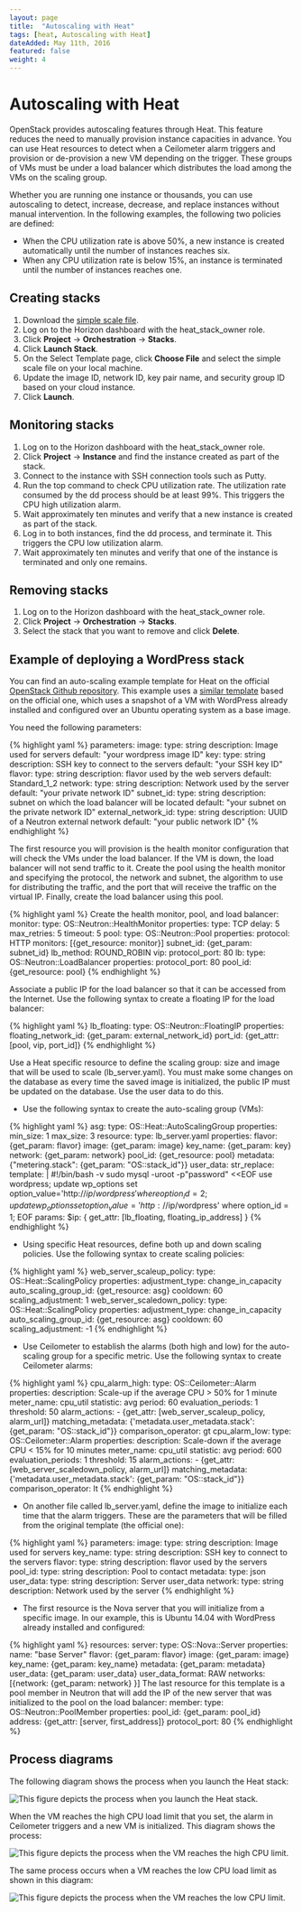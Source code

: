 ```yaml
---
layout: page
title:  "Autoscaling with Heat"
tags: [heat, Autoscaling with Heat]
dateAdded: May 11th, 2016
featured: false
weight: 4
---
```


# Autoscaling with Heat
OpenStack provides autoscaling features through Heat. This feature reduces the need to manually provision instance capacities in advance. You can use Heat resources to detect when a Ceilometer alarm triggers and provision or de-provision a new VM depending on the trigger. These groups of VMs must be under a load balancer which distributes the load among the VMs on the scaling group.

Whether you are running one instance or thousands, you can use autoscaling to detect, increase, decrease, and replace instances without manual intervention.
In the following examples, the following two policies are defined:
* When the CPU utilization rate is above 50%, a new instance is created automatically until the number of instances reaches six.
* When any CPU utilization rate is below 15%, an instance is terminated until the number of instances reaches one.

## Creating stacks
1. Download the [simple scale file](../simplescale.yaml).
2. Log on to the Horizon dashboard with the heat_stack_owner role.
3. Click **Project** -> **Orchestration** -> **Stacks**.
4. Click **Launch Stack**.
5. On the Select Template page, click **Choose File** and select the simple scale file on your local machine.
6. Update the image ID, network ID, key pair name, and security group ID based on your cloud instance.
7. Click **Launch**.

## Monitoring stacks
1. Log on to the Horizon dashboard with the heat_stack_owner role.
1. Click **Project** -> **Instance** and find the instance created as part of the stack.
1. Connect to the instance with SSH connection tools such as Putty.
1. Run the top command to check CPU utilization rate. The utilization rate consumed by the dd process should be at least 99%. This triggers the CPU high utilization alarm.
1. Wait approximately ten minutes and verify that a new instance is created as part of the stack.
1. Log in to both instances, find the dd process, and terminate it. This triggers the CPU low utilization alarm.
1. Wait approximately ten minutes and verify that one of the instance is terminated and only one remains.

## Removing stacks
1. Log on to the Horizon dashboard with the heat_stack_owner role.
1. Click **Project** -> **Orchestration** -> **Stacks**.
1. Select the stack that you want to remove and click **Delete**.

## Example of deploying a WordPress stack

You can find an auto-scaling example template for Heat on the official [OpenStack Github repository](https://github.com/openstack/heat-templates/tree/master/hot). This example uses a [similar template](https://gist.github.com/chechuironman/c99c2d303712ea10e27d) based on the official one, which uses a snapshot of a VM with WordPress already installed and configured over an Ubuntu operating system as a base image.

You need the following parameters:

{% highlight yaml %}
	parameters:
	image:
	type: string
	description: Image used for servers
	default: "your wordpress image ID"
	key:
	type: string
	description: SSH key to connect to the servers
	default: "your SSH key ID"
	flavor:
	type: string
	description: flavor used by the web servers
	default: Standard_1_2
	network:
	type: string
	description: Network used by the server
	default: "your private network ID"
	subnet_id:
	type: string
	description: subnet on which the load balancer will be located
	default: "your subnet on the private network ID"
	external_network_id:
	type: string
	description: UUID of a Neutron external network
	default: "your public network ID"
{% endhighlight %}

The first resource you will provision is the health monitor configuration that will check the VMs under the load balancer. If the VM is down, the load balancer will not send traffic to it. Create the pool using the health monitor and specifying the protocol, the network and subnet, the algorithm to use for distributing the traffic, and the port that will receive the traffic on the virtual IP. Finally, create the load balancer using this pool.

{% highlight yaml %}
    Create the health monitor, pool, and load balancer:
	monitor:
	type: OS::Neutron::HealthMonitor
	properties:
	type: TCP
	delay: 5
	max_retries: 5
	timeout: 5
	pool:
	type: OS::Neutron::Pool
	properties:
	protocol: HTTP
	monitors: [{get_resource: monitor}]
	subnet_id: {get_param: subnet_id}
	lb_method: ROUND_ROBIN
	vip:
	protocol_port: 80
	lb:
	type: OS::Neutron::LoadBalancer
	properties:
	protocol_port: 80
	pool_id: {get_resource: pool}
{% endhighlight %}

Associate a public IP for the load balancer so that it can be accessed from the Internet. Use the following syntax to create a floating IP for the load balancer:

{% highlight yaml %}
    lb_floating:
    type: OS::Neutron::FloatingIP
    properties:
    floating_network_id: {get_param: external_network_id}
    port_id: {get_attr: [pool, vip, port_id]}
{% endhighlight %}

Use a Heat specific resource to define the scaling group: size and image that will be used to scale (lb_server.yaml). You must make some changes on the database as every time the saved image is initialized, the public IP must be updated on the database. Use the user data to do this.

* Use the following syntax to create the auto-scaling group (VMs):

{% highlight yaml %}
    asg:
    type: OS::Heat::AutoScalingGroup
    properties:
    min_size: 1
    max_size: 3
    resource:
    type: lb_server.yaml
    properties:
    flavor: {get_param: flavor}
    image: {get_param: image}
    key_name: {get_param: key}
    network: {get_param: network}
    pool_id: {get_resource: pool}
    metadata: {"metering.stack": {get_param: "OS::stack_id"}}
    user_data:
    str_replace:
    template: |
    #!/bin/bash -v
    sudo mysql -uroot -p"password" <<EOF
    use wordpress;
    update wp_options set option_value='http://$ip/wordpress' where option_id = 2;
    update wp_options set option_value='http://$ip/wordpress' where option_id = 1;
    EOF
    params:
    $ip: { get_attr: [lb_floating, floating_ip_address] }
{% endhighlight %}

* Using specific Heat resources, define both up and down scaling policies. Use the following syntax to create scaling policies:

{% highlight yaml %}
	web_server_scaleup_policy:
	type: OS::Heat::ScalingPolicy
	properties:
	adjustment_type: change_in_capacity
	auto_scaling_group_id: {get_resource: asg}
	cooldown: 60
	scaling_adjustment: 1
	web_server_scaledown_policy:
	type: OS::Heat::ScalingPolicy
	properties:
	adjustment_type: change_in_capacity
	auto_scaling_group_id: {get_resource: asg}
	cooldown: 60
	scaling_adjustment: -1
{% endhighlight %}

* Use Ceilometer to establish the alarms (both high and low) for the auto-scaling group for a specific metric. Use the following syntax to create Ceilometer alarms:
    
{% highlight yaml %}
	cpu_alarm_high:
	type: OS::Ceilometer::Alarm
	properties:
	description: Scale-up if the average CPU > 50% for 1 minute
	meter_name: cpu_util
	statistic: avg
	period: 60
	evaluation_periods: 1
	threshold: 50
	alarm_actions:
	- {get_attr: [web_server_scaleup_policy, alarm_url]}
	matching_metadata: {'metadata.user_metadata.stack': {get_param: "OS::stack_id"}}
	comparison_operator: gt
	cpu_alarm_low:
	type: OS::Ceilometer::Alarm
	properties:
	description: Scale-down if the average CPU < 15% for 10 minutes
	meter_name: cpu_util
	statistic: avg
	period: 600
	evaluation_periods: 1
	threshold: 15
	alarm_actions:
	- {get_attr: [web_server_scaledown_policy, alarm_url]}
	matching_metadata: {'metadata.user_metadata.stack': {get_param: "OS::stack_id"}}
	comparison_operator: lt
{% endhighlight %}

* On another file called lb_server.yaml, define the image to initialize each time that the alarm triggers. These are the parameters that will be filled from the original template (the official one):

{% highlight yaml %} 
  parameters:
    image:
    type: string
    description: Image used for servers
    key_name:
    type: string
    description: SSH key to connect to the servers
    flavor:
    type: string
    description: flavor used by the servers
    pool_id:
    type: string
    description: Pool to contact
    metadata:
    type: json
    user_data:
    type: string
    description: Server user_data
    network:
    type: string
    description: Network used by the server
{% endhighlight %}

* The first resource is the Nova server that you will initialize from a specific image. In our example, this is Ubuntu 14.04 with WordPress already installed and configured:

{% highlight yaml %}
    resources:
    server:
    type: OS::Nova::Server
    properties:
    name: "base Server"
    flavor: {get_param: flavor}
    image: {get_param: image}
    key_name: {get_param: key_name}
    metadata: {get_param: metadata}
    user_data: {get_param: user_data}
    user_data_format: RAW
    networks: [{network: {get_param: network} }]
    The last resource for this template is a pool member in Neutron that will add the IP of the new server that was initialized to the pool on the load balancer:
    member:
    type: OS::Neutron::PoolMember
    properties:
    pool_id: {get_param: pool_id}
    address: {get_attr: [server, first_address]}
    protocol_port: 80
{% endhighlight %}
	
## Process diagrams
The following diagram shows the process when you launch the Heat stack:

![This figure depicts the process when you launch the Heat stack.](auto-scale_1.jpg)

When the VM reaches the high CPU load limit that you set, the alarm in Ceilometer triggers and a new VM is initialized. This diagram shows the process:

![This figure depicts the process when the VM reaches the high CPU limit.](auto-scale_2.jpg)

The same process occurs when a VM reaches the low CPU load limit as shown in this diagram:

![This figure depicts the process when the VM reaches the low CPU limit.](auto-scale_3.jpg)
